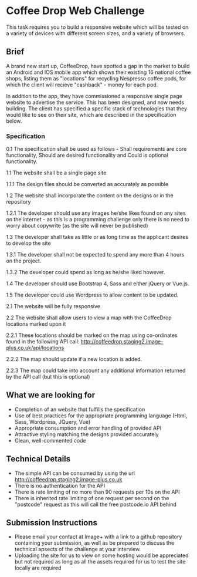 # Coffee Drop Web Challenge
This task requires you to build a responsive website which will be tested on a variety of devices with different screen sizes, and a variety of browsers. 
 
## Brief
A brand new start up, CoffeeDrop, have spotted a gap in the market to build an Android and IOS mobile app which shows their existing 16 national coffee shops, listing them as "locations" for recycling Nespresso coffee pods, for which the client will recieve "cashback" - money for each pod.

In addition to the app, they have commissioned a responsive single page website to advertise the service. This has been designed, and now needs building. The client has specified a specific stack of technologies that they would like to see on their site, which are described in the specification below.


### Specification 
0.1 The specification shall be used as follows - Shall requirements are core functionality, Should are desired functionality and Could is optional functionality.

1.1 The website shall be a single page site

1.1.1 The design files should be converted as accurately as possible

1.2 The website shall incorporate the content on the designs or in the repository

1.2.1 The developer should use any images he/she likes found on any sites on the internet - as this is a programming challenge only there is no need to worry about copywrite (as the site will never be published)

1.3 The developer shall take as little or as long time as the applicant desires to develop the site

1.3.1 The developer shall not be expected to spend any more than 4 hours on the project.

1.3.2 The developer could spend as long as he/she liked however.

1.4 The developer should use Bootstrap 4, Sass and either jQuery or Vue.js.

1.5 The developer could use Wordpress to allow content to be updated.


2.1 The website will be fully responsive

2.2 The website shall allow users to view a map with the CoffeeDrop locations marked upon it

2.2.1 These locations should be marked on the map using co-ordinates found in the following API call: http://coffeedrop.staging2.image-plus.co.uk/api/locations

2.2.2 The map should update if a new location is added.

2.2.3 The map could take into account any additional information returned by the API call (but this is optional)
 
## What we are looking for
 - Completion of an website that fulfills the specification
 - Use of best practices for the appropriate programming language (Html, Sass, Wordpress, JQuery, Vue)
 - Appropriate consumption and error handling of provided API
 - Attractive styling matching the designs provided accurately
 - Clean, well-commented code 

 
## Technical Details
- The simple API can be consumed by using the url http://coffeedrop.staging2.image-plus.co.uk
- There is no authentication for the API
- There is rate limiting of no more than 90 requests per 10s on the API
- There is inherited rate limiting of one request per second on the "postcode" request as this will call the free postcode.io API behind 

 
 ## Submission Instructions
  - Please email your contact at Image+ with a link to a github repository containing your submission, as well as be prepared to discuss the technical apsects of the challenge at your interview.
  - Uploading the site for us to view on some hosting would be appreciated but not required as long as all the assets required for us to test the site locally are required

